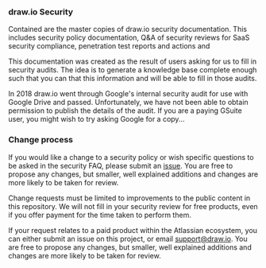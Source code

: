 ### draw.io Security

Contained are the master copies of draw.io security documentation. This includes security policy documentation, Q&A of security reviews for SaaS security compliance, penetration test reports and actions and

This documentation was created as the result of users asking for us to fill in security audits. The idea is to generate a knowledge base complete enough such that you can that this information and will be able to fill in those audits.

In 2018 draw.io went through Google's internal security audit for use with Google Drive and passed. Unfortunately, we have not been able to obtain permission to publish the details of the audit. If you are a paying GSuite user, you might wish to try asking Google for a copy...

### Change process

If you would like a change to a security policy or wish specific questions to be asked in the security FAQ, please submit an [issue](https://github.com/jgraph/security-privacy-legal/issues). You are free to propose any changes, but smaller, well explained additions and changes are more likely to be taken for review.

Change requests must be limited to improvements to the public content in this repository. We will not fill in your security review for free products, even if you offer payment for the time taken to perform them.

If your request relates to a paid product within the Atlassian ecosystem, you can either submit an issue on this project, or email support@draw.io. You are free to propose any changes, but smaller, well explained additions and changes are more likely to be taken for review.
